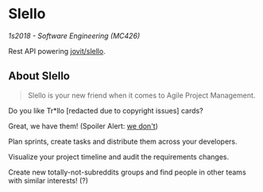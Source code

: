# Slello

_1s2018 - Software Engineering (MC426)_

Rest API powering [jovit/slello](https://github.com/jovit/slello).

## About Slello

> Slello is your new friend when it comes to Agile Project Management.

Do you like Tr*llo [redacted due to copyright issues] cards?

Great, we have them! (Spoiler Alert: [we don't](https://github.com/lnarita/slello-service/issues/3))

Plan sprints, create tasks and distribute them across your developers.

Visualize your project timeline and audit the requirements changes.

Create new totally-not-subreddits groups and find people in other teams with similar interests! (?)


